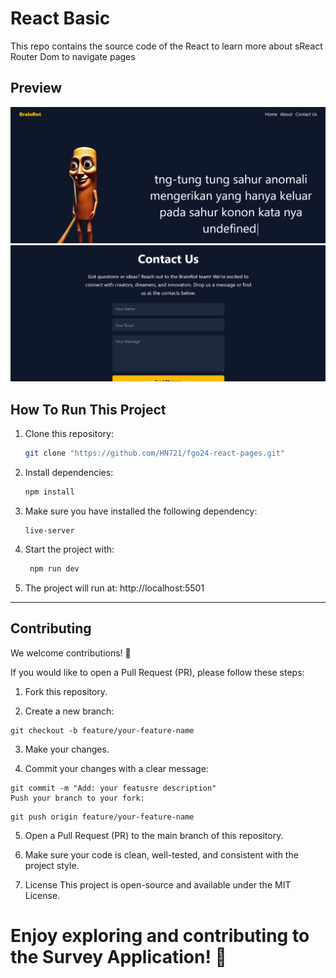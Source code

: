 # React Basic

This repo contains the source code of the React to learn more about sReact Router Dom to navigate pages

## Preview

![preview](image1.png)
![web](image.png)

## How To Run This Project

1. Clone this repository:

   ```bash
   git clone "https://github.com/HN721/fgo24-react-pages.git"
   ```

2. Install dependencies:

   ```bash
   npm install
   ```

3. Make sure you have installed the following dependency:

   ```
   live-server
   ```

4. Start the project with:

   ```bash
    npm run dev
   ```

5. The project will run at: http://localhost:5501

---

## Contributing

We welcome contributions! 🚀

If you would like to open a Pull Request (PR), please follow these steps:

1. Fork this repository.

2. Create a new branch:

```
git checkout -b feature/your-feature-name
```

3. Make your changes.

4. Commit your changes with a clear message:

```
git commit -m "Add: your featusre description"
Push your branch to your fork:
```

```
git push origin feature/your-feature-name
```

5. Open a Pull Request (PR) to the main branch of this repository.

6. Make sure your code is clean, well-tested, and consistent with the project style.

7. License
   This project is open-source and available under the MIT License.

# Enjoy exploring and contributing to the Survey Application! 🎉
